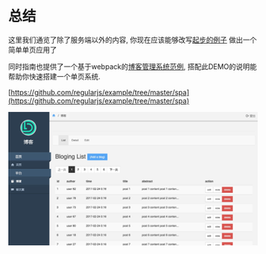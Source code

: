 # 总结

这里我们通览了除了服务端以外的内容, 你现在应该能够改写[起步的例子](../start.md) 做出一个简单单页应用了

同时指南也提供了一个基于webpack的[博客管理系统范例](https://github.com/regularjs/example/tree/master/spa), 搭配此DEMO的说明能帮助你快速搭建一个单页系统.


[https://github.com/regularjs/example/tree/master/spa](https://github.com/regularjs/example/tree/master/spa)


<a href='https://github.com/regularjs/example/tree/master/spa'>![博客](../../assets/blog.png)</a>